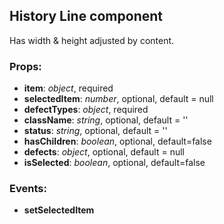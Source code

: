## **History Line component**

Has width & height adjusted by content.

### Props:

- **item**: _object_, required
- **selectedItem**: _number_, optional, default = null
- **defectTypes**: _object_, required
- **className**: _string_, optional, default = ''
- **status**: _string_, optional, default = ''
- **hasChildren**: _boolean_, optional, default=false
- **defects**: _object_, optional, default = null
- **isSelected**: _boolean_, optional, default=false

### Events:

- **setSelectedItem**
